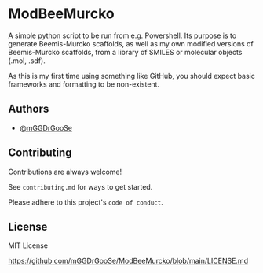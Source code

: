 # ModBeeMurcko

A simple python script to be run from e.g. Powershell.
Its purpose is to generate Beemis-Murcko scaffolds, as well as my own modified versions of Beemis-Murcko scaffolds, from a library of SMILES or molecular objects (.mol, .sdf).

As this is my first time using something like GitHub, you should expect basic frameworks and formatting to be non-existent.


## Authors

- [@mGGDrGooSe](https://www.github.com/mGGDrGooSe)


## Contributing

Contributions are always welcome!

See `contributing.md` for ways to get started.

Please adhere to this project's `code of conduct`.


## License

MIT License

https://github.com/mGGDrGooSe/ModBeeMurcko/blob/main/LICENSE.md

